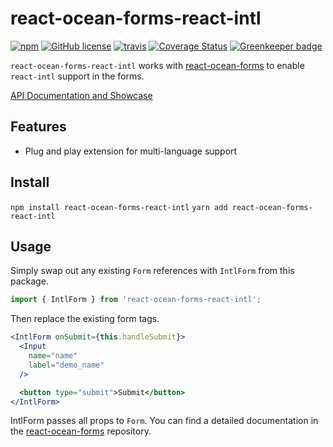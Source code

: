 # react-ocean-forms-react-intl
[![npm](https://img.shields.io/npm/v/react-ocean-forms-react-intl.svg)](https://www.npmjs.com/package/react-ocean-forms-react-intl)
[![GitHub license](https://img.shields.io/github/license/environment-agency-austria/react-ocean-forms-react-intl.svg)](https://github.com/environment-agency-austria/react-ocean-forms-react-intl/blob/master/LICENSE)
[![travis](https://travis-ci.com/environment-agency-austria/react-ocean-forms-react-intl.svg?branch=master)](https://travis-ci.com/environment-agency-austria/react-ocean-forms-react-intl)
[![Coverage Status](https://coveralls.io/repos/github/environment-agency-austria/react-ocean-forms-react-intl/badge.svg?branch=master)](https://coveralls.io/github/environment-agency-austria/react-ocean-forms-react-intl?branch=master) [![Greenkeeper badge](https://badges.greenkeeper.io/environment-agency-austria/react-ocean-forms-react-intl.svg)](https://greenkeeper.io/)

`react-ocean-forms-react-intl` works with [react-ocean-forms](https://github.com/environment-agency-austria/react-ocean-forms)
to enable `react-intl` support in the forms.

[API Documentation and Showcase](https://environment-agency-austria.github.io/forms-showcase/#/)

## Features
* Plug and play extension for multi-language support

## Install
```npm install react-ocean-forms-react-intl```
```yarn add react-ocean-forms-react-intl```

## Usage
Simply swap out any existing `Form` references with `IntlForm` from this package.

```js
import { IntlForm } from 'react-ocean-forms-react-intl';
```

Then replace the existing form tags.

```jsx
<IntlForm onSubmit={this.handleSubmit}>
  <Input
    name="name"
    label="demo_name"
  />

  <button type="submit">Submit</button>
</IntlForm>
```

IntlForm passes all props to `Form`. You can find a detailed documentation
in the [react-ocean-forms](https://github.com/environment-agency-austria/react-ocean-forms) repository.
